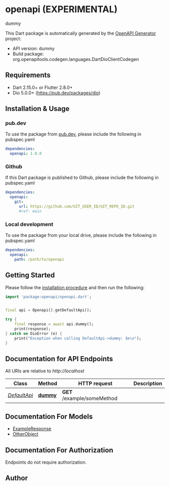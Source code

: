 # openapi (EXPERIMENTAL)
dummy

This Dart package is automatically generated by the [OpenAPI Generator](https://openapi-generator.tech) project:

- API version: dummy
- Build package: org.openapitools.codegen.languages.DartDioClientCodegen

## Requirements

* Dart 2.15.0+ or Flutter 2.8.0+
* Dio 5.0.0+ (https://pub.dev/packages/dio)

## Installation & Usage

### pub.dev
To use the package from [pub.dev](https://pub.dev), please include the following in pubspec.yaml
```yaml
dependencies:
  openapi: 1.0.0
```

### Github
If this Dart package is published to Github, please include the following in pubspec.yaml
```yaml
dependencies:
  openapi:
    git:
      url: https://github.com/GIT_USER_ID/GIT_REPO_ID.git
      #ref: main
```

### Local development
To use the package from your local drive, please include the following in pubspec.yaml
```yaml
dependencies:
  openapi:
    path: /path/to/openapi
```

## Getting Started

Please follow the [installation procedure](#installation--usage) and then run the following:

```dart
import 'package:openapi/openapi.dart';


final api = Openapi().getDefaultApi();

try {
    final response = await api.dummy();
    print(response);
} catch on DioError (e) {
    print("Exception when calling DefaultApi->dummy: $e\n");
}

```

## Documentation for API Endpoints

All URIs are relative to *http://localhost*

Class | Method | HTTP request | Description
------------ | ------------- | ------------- | -------------
[*DefaultApi*](doc/DefaultApi.md) | [**dummy**](doc/DefaultApi.md#dummy) | **GET** /example/someMethod | 


## Documentation For Models

 - [ExampleResponse](doc/ExampleResponse.md)
 - [OtherObject](doc/OtherObject.md)


## Documentation For Authorization

Endpoints do not require authorization.


## Author



